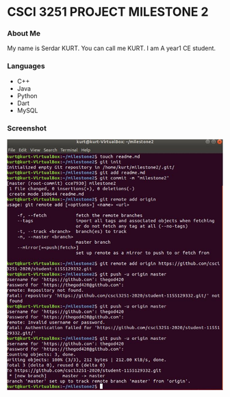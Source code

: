 # CSCI 3251 PROJECT MILESTONE 2

### About Me
My name is Serdar KURT. You can call me KURT. I am A year1 CE student.

### Languages
* C++
* Java
* Python
* Dart
* MySQL

### Screenshot
![alt text](https://github.com/csci3251-2020/student-1155129332/blob/master/milestone2.jpg)
